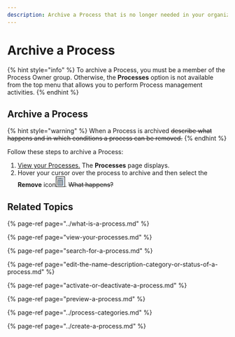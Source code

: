 ```yaml
---
description: Archive a Process that is no longer needed in your organization.
---
```


# Archive a Process

{% hint style="info" %}
To archive a Process, you must be a member of the Process Owner group. Otherwise, the **Processes** option is not available from the top menu that allows you to perform Process management activities.
{% endhint %}

## Archive a Process

{% hint style="warning" %}
When a Process is archived ~~describe what happens and in which conditions a process can be removed.~~
{% endhint %}

Follow these steps to archive a Process:

1. [View your Processes.](./#view-your-processes) The **Processes** page displays.
2. Hover your cursor over the process to archive and then select the **Remove** icon![](../../../.gitbook/assets/remove-icon.png). ~~What happens?~~

## Related Topics

{% page-ref page="../what-is-a-process.md" %}

{% page-ref page="view-your-processes.md" %}

{% page-ref page="search-for-a-process.md" %}

{% page-ref page="edit-the-name-description-category-or-status-of-a-process.md" %}

{% page-ref page="activate-or-deactivate-a-process.md" %}

{% page-ref page="preview-a-process.md" %}

{% page-ref page="../process-categories.md" %}

{% page-ref page="../create-a-process.md" %}


